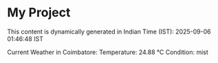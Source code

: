# My Project

This content is dynamically generated in Indian Time (IST): 2025-09-06 01:46:48 IST


Current Weather in Coimbatore:
Temperature: 24.88 °C
Condition: mist
